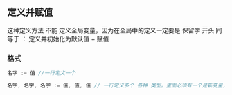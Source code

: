 ##  定义并赋值
这种定义方法 不能 定义全局变量，因为在全局中的定义一定要是 保留字 开头
同等于 ： 定义并初始化为默认值 + 赋值

###   格式
```go
名字 := 值 //一行定义一个
```
```go
名字, 名字, 名字 := 值, 值, 值 // 一行定义多个 各种 类型。里面必须有一个是新变量，不是新变量的只作赋值不做重复定义
```
